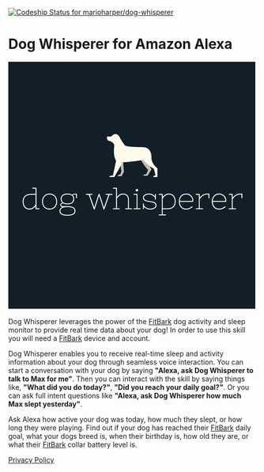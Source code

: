 [ ![Codeship Status for marioharper/dog-whisperer](https://app.codeship.com/projects/812b3e40-b00f-0134-de55-2ab52889eaea/status?branch=master)](https://app.codeship.com/projects/193050)

# Dog Whisperer for Amazon Alexa
![Dog Whisperer Logo](logo/dog-whisperer.png)

Dog Whisperer leverages the power of the [FitBark](https://www.fitbark.com/) dog activity and sleep monitor to provide real time data about your dog! In order to use this skill you will need a [FitBark](https://www.fitbark.com/) device and account.

Dog Whisperer enables you to receive real-time sleep and activity information about your dog through seamless voice interaction. You can start a conversation with your dog by saying **"Alexa, ask Dog Whisperer to talk to Max for me"**. Then you can interact with the skill by saying things like, **"What did you do today?"**, **"Did you reach your daily goal?"**. Or you can ask full intent questions like **"Alexa, ask Dog Whisperer how much Max slept yesterday"**.

Ask Alexa how active your dog was today, how much they slept, or how long they were playing. Find out if your dog has reached their [FitBark](https://www.fitbark.com/) daily goal, what your dogs breed is, when their birthday is, how old they are, or what their [FitBark](https://www.fitbark.com/) collar battery level is.

[Privacy Policy](https://www.marioharper.me/projects/dog-whisperer/privacy-policy)
